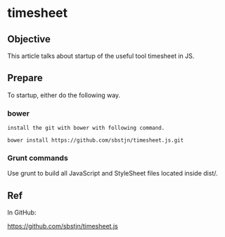 # timesheet
## Objective
This article talks about startup of the useful tool timesheet in JS.
## Prepare
To startup, either do the following way.
### bower
  
    install the git with bower with following command.
    
    bower install https://github.com/sbstjn/timesheet.js.git
### Grunt commands
Use grunt to build all JavaScript and StyleSheet files located inside dist/.

## Ref

In GitHub:

https://github.com/sbstjn/timesheet.js
     
    
